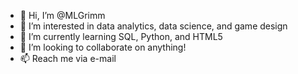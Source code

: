 - 👋 Hi, I’m @MLGrimm
- 👀 I’m interested in data analytics, data science, and game design
- 🌱 I’m currently learning SQL, Python, and HTML5
- 💞️ I’m looking to collaborate on anything!
- 📫 Reach me via e-mail

<!---
MLGrimm/MLGrimm is a ✨ special ✨ repository because its `README.md` (this file) appears on your GitHub profile.
You can click the Preview link to take a look at your changes.
--->
